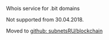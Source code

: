 Whois service for .bit domains

Not supported from 30.04.2018.

Moved to [github: subnetsRU/blockchain](https://github.com/subnetsRU/blockchain/tree/master/whois)
